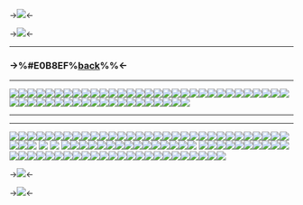 ->![](https://files.catbox.moe/hzlisr.png)<-

->![](https://files.catbox.moe/tato74.png)<-

***
### ->%#E0B8EF%[back](https://rentry.co/mikopixels)%%<-
***

![](https://files.catbox.moe/futia6.jpeg)![](https://files.catbox.moe/58lvcs.png)![](https://files.catbox.moe/1d8jcq.png)![](https://files.catbox.moe/yl83ep.png)![](https://files.catbox.moe/xoz78j.gif)![](https://files.catbox.moe/vm9b73.png)![](https://files.catbox.moe/tub2bz.png)![](https://files.catbox.moe/tvu5k0.gif)![](https://files.catbox.moe/2ogd9s.gif)![](https://files.catbox.moe/q4cads.gif)![](https://files.catbox.moe/jwnx44.png)![](https://files.catbox.moe/6fgia7.png)![](https://files.catbox.moe/sod4ng.gif)![](https://files.catbox.moe/0utfrs.gif)![](https://files.catbox.moe/6fgia7.png)![](https://files.catbox.moe/hw8ba3.gif)![](https://files.catbox.moe/mfgmyr.gif)![](https://files.catbox.moe/wjggqk.gif)![](https://files.catbox.moe/nrqgic.gif)![](https://files.catbox.moe/boy3o5.gif)![](https://files.catbox.moe/w0vbto.gif)![](https://files.catbox.moe/791aln.gif)![](https://files.catbox.moe/fcw7jr.gif)![](https://files.catbox.moe/pe9533.gif)![](https://files.catbox.moe/zlq2vl.gif)![](https://files.catbox.moe/6q41oy.gif)![](https://files.catbox.moe/3fjkir.gif)![](https://files.catbox.moe/dzkhpj.gif)![](https://files.catbox.moe/qg7bml.gif)![](https://files.catbox.moe/4wsl1z.gif)![](https://files.catbox.moe/36msu7.gif)![](https://files.catbox.moe/jab5e0.gif)![](https://files.catbox.moe/amz9jd.gif)![](https://files.catbox.moe/3j2fgb.gif)![](https://files.catbox.moe/wen2d5.gif)![](https://files.catbox.moe/28bktj.gif)![](https://files.catbox.moe/ke4k7i.gif)![](https://files.catbox.moe/yg1slz.gif)![](https://files.catbox.moe/vogpns.gif)![](https://files.catbox.moe/qxa6jn.gif)![](https://files.catbox.moe/iv2owg.gif)![](https://files.catbox.moe/r0s8rd.gif)![](https://files.catbox.moe/r0s8rd.gif)![](https://files.catbox.moe/slx13o.gif)![](https://files.catbox.moe/nf821z.gif)![](https://files.catbox.moe/a0veg8.gif)![](https://files.catbox.moe/pviovm.gif)![](https://files.catbox.moe/tv0nki.gif)![](https://files.catbox.moe/hnuj4q.gif)![](https://files.catbox.moe/6jx2tw.gif)![](https://files.catbox.moe/wnqama.gif)

***
***

![](https://files.catbox.moe/k7kog9.gif)![](https://files.catbox.moe/8lt86s.gif)![](https://files.catbox.moe/xeca50.gif)![](https://files.catbox.moe/qauwom.gif)![](https://files.catbox.moe/c76fwd.gif)![](https://files.catbox.moe/2rguo1.gif)![](https://files.catbox.moe/zz41vx.gif)![](https://files.catbox.moe/03lcs8.gif)![](https://files.catbox.moe/cjrsa9.gif)![](https://files.catbox.moe/z35yg8.gif)![](https://files.catbox.moe/sz5uzk.gif)![](https://files.catbox.moe/qd8427.gif)![](https://files.catbox.moe/mmiddh.gif)![](https://files.catbox.moe/7wezvw.gif)![](https://files.catbox.moe/3dnw9y.gif)![](https://files.catbox.moe/neyq12.gif)![](https://files.catbox.moe/tsdnbu.gif)![](https://files.catbox.moe/h0vtu2.gif)![](https://files.catbox.moe/lijz4i.gif)![](https://files.catbox.moe/lqp4xt.gif)![](https://files.catbox.moe/xeca50.gif)![](https://files.catbox.moe/67ynhz.gif)![](https://wilardo.crd.co/assets/images/gallery18/16fe8a22.gif?v=a363c8e1)![](https://files.catbox.moe/luh1kd.gif)![](https://files.catbox.moe/8lt86s.gif)![](https://files.catbox.moe/sz5uzk.gif)![](https://files.catbox.moe/03lcs8.gif)![](https://files.catbox.moe/slreum.gif)![](https://files.catbox.moe/a4ymhi.gif)![](https://files.catbox.moe/13fot8.gif)![](https://files.catbox.moe/3hmcoh.gif)![](https://files.catbox.moe/6kz8lw.gif)![](https://files.catbox.moe/oo94jh.gif)![](https://files.catbox.moe/ryn4g0.gif) ![](https://files.catbox.moe/274coi.gif) ![](https://files.catbox.moe/4xyrgh.gif) ![](https://files.catbox.moe/h94meq.gif)![](https://files.catbox.moe/5vn42q.gif)![](https://files.catbox.moe/zcdt9b.gif)![](https://files.catbox.moe/l6j9z0.gif)![](https://files.catbox.moe/0ajtli.gif)![](https://files.catbox.moe/x2bc9h.gif)![](https://files.catbox.moe/xv0vcn.gif)![](https://files.catbox.moe/3k39e3.gif)![](https://files.catbox.moe/0cxq2t.gif)![](https://files.catbox.moe/p4cb6p.gif)![](https://files.catbox.moe/tbvulv.gif)![](https://files.catbox.moe/bphyme.gif)![](https://files.catbox.moe/e0blb8.gif)![](https://files.catbox.moe/pu1y5m.gif)![](https://files.catbox.moe/cvju04.gif) ![](https://files.catbox.moe/jxkkf5.gif)![](https://files.catbox.moe/ai4m8d.gif)![](https://files.catbox.moe/cbw9yd.gif)![](https://files.catbox.moe/xhr45u.gif)![](https://files.catbox.moe/ektnyd.gif)![](https://files.catbox.moe/ugq8ee.gif)![](https://files.catbox.moe/u6jinp.gif)![](https://files.catbox.moe/kzi493.gif)![](https://files.catbox.moe/h4sbg3.gif)![](https://files.catbox.moe/ljiez1.gif)![](https://files.catbox.moe/m3tbly.gif)![](https://files.catbox.moe/dyoe18.gif)![](https://files.catbox.moe/2whasm.gif)![](https://files.catbox.moe/ud9qyc.gif)![](https://files.catbox.moe/3w3aho.gif)![](https://files.catbox.moe/2xwvws.gif)![](https://files.catbox.moe/bh7ei8.gif)![](https://files.catbox.moe/zefheb.gif)![](https://files.catbox.moe/ifuojn.gif)![](https://files.catbox.moe/3w3aho.gif)![](https://files.catbox.moe/uu3i2d.gif)![](https://files.catbox.moe/2xwvws.gif)![](https://files.catbox.moe/cu7yrq.gif)![](https://files.catbox.moe/gdj2yj.gif)![](https://files.catbox.moe/bh7ei8.gif)![](https://files.catbox.moe/13fot8.gif)![](https://files.catbox.moe/0cxq2t.gif)![](https://files.catbox.moe/l6j9z0.gif)![](https://files.catbox.moe/8lt86s.gif)![](https://files.catbox.moe/slreum.gif)![](https://files.catbox.moe/x1wgjf.gif)![](https://files.catbox.moe/brwh26.gif)![](https://files.catbox.moe/ip3ly6.gif)![](https://files.catbox.moe/yyphbj.gif)

->![](https://files.catbox.moe/0yudne.png)<-

->![](https://files.catbox.moe/3yukz7.png)<-